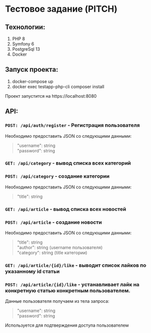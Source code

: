# Тестовое задание (PITCH) 

## Технологии:
1. PHP 8
2. Symfony 6
3. PostgreSql 13
4. Docker

## Запуск проекта:
1. docker-compose up
2. docker exec testapp-php-cli composer install

Проект запустится на https://localhost:8080

## API:

### `POST: /api/auth/register` - Регистрация пользователя  
Необходимо предоставить JSON со следующими данными:
>"username": string  
>"password": string  
### `GET: /api/category` - вывод списка всех категорий
### `POST: /api/category` - создание категории
Необходимо предоставить JSON со следующими данными:
>"title": string   
### `GET: /api/article` - вывод списка всех новостей
### `POST: /api/article` - создание новости
Необходимо предоставить JSON со следующими данными:
>"title": string  
>"author": string (username пользователя)  
>"category": string (title категории)    
### `GET: /api/article/{id}/like` - выводит список лайков по указанному id статьи
### `POST: /api/article/{id}/like` - устанавливает лайк на конкретную статью конкретным пользователем. 
Данные пользователя получаем из тела запроса:
>"username": string  
>"password": string  

Используется для подтверждения доступа пользователем
